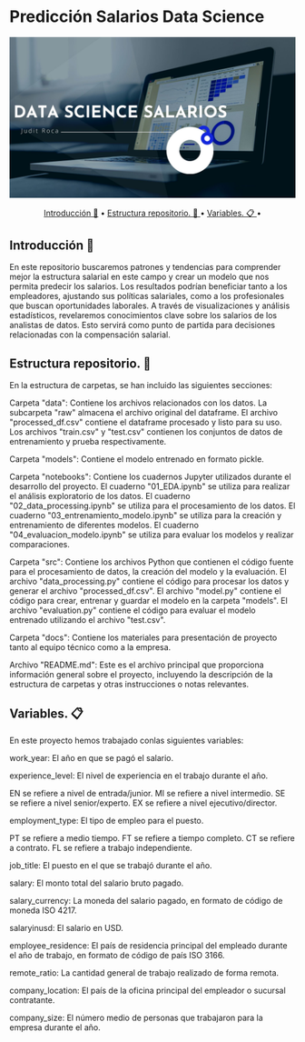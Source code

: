 # Predicción Salarios Data Science

![portada](Data/Portada2.jpg)

<p align="center">
  <a href="#Introducción-📖">Introducción 📖</a> •
  <a href="#Estructura repositorio.-💾 ">Estructura repositorio. 💾 </a> •
  <a href="#Variables.-📋 ">Variables. 📋 </a> •
</p>  

<p align="center">

## Introducción 📖

En este repositorio buscaremos patrones y tendencias para comprender mejor la estructura salarial en este campo y crear un modelo que nos permita predecir los salarios. Los resultados podrían beneficiar tanto a los empleadores, ajustando sus políticas salariales, como a los profesionales que buscan oportunidades laborales. A través de visualizaciones y análisis estadísticos, revelaremos conocimientos clave sobre los salarios de los analistas de datos. Esto servirá como punto de partida para decisiones relacionadas con la compensación salarial.



## Estructura repositorio. 💾 

En la estructura de carpetas, se han incluido las siguientes secciones:

Carpeta "data": Contiene los archivos relacionados con los datos. La subcarpeta "raw" almacena el archivo original del dataframe. El archivo "processed_df.csv" contiene el dataframe procesado y listo para su uso. Los archivos "train.csv" y "test.csv" contienen los conjuntos de datos de entrenamiento y prueba respectivamente.

Carpeta "models": Contiene el modelo entrenado en formato pickle.

Carpeta "notebooks": Contiene los cuadernos Jupyter utilizados durante el desarrollo del proyecto. El cuaderno "01_EDA.ipynb" se utiliza para realizar el análisis exploratorio de los datos. El cuaderno "02_data_processing.ipynb" se utiliza para el procesamiento de los datos. El cuaderno "03_entrenamiento_modelo.ipynb" se utiliza para la creación y entrenamiento de diferentes modelos. El cuaderno "04_evaluacion_modelo.ipynb" se utiliza para evaluar los modelos y realizar comparaciones.

Carpeta "src": Contiene los archivos Python que contienen el código fuente para el procesamiento de datos, la creación del modelo y la evaluación. El archivo "data_processing.py" contiene el código para procesar los datos y generar el archivo "processed_df.csv". El archivo "model.py" contiene el código para crear, entrenar y guardar el modelo en la carpeta "models". El archivo "evaluation.py" contiene el código para evaluar el modelo entrenado utilizando el archivo "test.csv".

Carpeta "docs": Contiene los materiales para presentación de proyecto tanto al equipo técnico como a la empresa.

Archivo "README.md": Este es el archivo principal que proporciona información general sobre el proyecto, incluyendo la descripción de la estructura de carpetas y otras instrucciones o notas relevantes.


## Variables. 📋 

En este proyecto hemos trabajado conlas siguientes variables:

work_year: El año en que se pagó el salario.

experience_level: El nivel de experiencia en el trabajo durante el año.

EN se refiere a nivel de entrada/junior.
MI se refiere a nivel intermedio.
SE se refiere a nivel senior/experto.
EX se refiere a nivel ejecutivo/director.

employment_type: El tipo de empleo para el puesto.

PT se refiere a medio tiempo.
FT se refiere a tiempo completo.
CT se refiere a contrato.
FL se refiere a trabajo independiente.

job_title: El puesto en el que se trabajó durante el año.

salary: El monto total del salario bruto pagado.

salary_currency: La moneda del salario pagado, en formato de código de moneda ISO 4217.

salaryinusd: El salario en USD.

employee_residence: El país de residencia principal del empleado durante el año de trabajo, en formato de código de país ISO 3166.

remote_ratio: La cantidad general de trabajo realizado de forma remota.

company_location: El país de la oficina principal del empleador o sucursal contratante.

company_size: El número medio de personas que trabajaron para la empresa durante el año.


